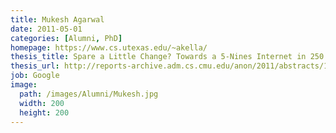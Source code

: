 ```yaml
---
title: Mukesh Agarwal
date: 2011-05-01
categories: [Alumni, PhD]
homepage: https://www.cs.utexas.edu/~akella/
thesis_title: Spare a Little Change? Towards a 5-Nines Internet in 250 Lines of Code
thesis_url: http://reports-archive.adm.cs.cmu.edu/anon/2011/abstracts/11-101.html
job: Google
image:
  path: /images/Alumni/Mukesh.jpg
  width: 200
  height: 200
---
```


